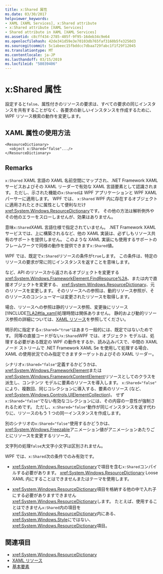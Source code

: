 ```yaml
---
title: x:Shared 属性
ms.date: 03/30/2017
helpviewer_keywords:
- XAML [XAML Services], x:Shared attribute
- x:Shared attribute [XAML Services]
- Shared attribute in XAML [XAML Services]
ms.assetid: c8cff434-2785-405f-9f95-16deb34c9e64
ms.openlocfilehash: 42de341d59e3e70103db765faf3160b5fe3250d3
ms.sourcegitcommit: 5c1abeec15fbddcc7dbaa729fabc1f1f29f12045
ms.translationtype: MT
ms.contentlocale: ja-JP
ms.lasthandoff: 03/15/2019
ms.locfileid: "58039406"
---
```

# <a name="xshared-attribute"></a>x:Shared 属性
設定すると`false`、属性付きのリソースの要求は、すべての要求の同じインスタンスを共有することがなく、各要求の新しいインスタンスを作成するために、WPF リソース検索の動作を変更します。  
  
## <a name="xaml-attribute-usage"></a>XAML 属性の使用方法  
  
```xaml  
<ResourceDictionary>  
  <object x:Shared="false".../>  
</ResourceDictionary>  
```  
  
## <a name="remarks"></a>Remarks  
 `x:Shared` XAML 言語の XAML 名前空間にマップされ、.NET Framework XAML サービスおよびその XAML リーダーで有効な XAML 言語要素として認識されます。 ただし、示された機能の`x:Shared`は WPF アプリケーションと WPF XAML パーサーに適用します。 WPF では、 `x:Shared` WPF 内に存在するオブジェクトに適用されたときに属性として便利なだけ<xref:System.Windows.ResourceDictionary>です。 その他の方法は解析例外やその他のエラーをスローしませんが、効果はありません。  
  
 意味`x:Shared`XAML 言語仕様で指定されていません。 .NET Framework XAML サービスでは、上に構築されるなど、他の XAML 実装は、必ずしもリソース共有のサポートを提供しません。 このような XAML 実装にも使用するサポートのフレームワークで同様の動作を提供できます`x:Shared`値。  
  
 WPF では、既定で`x:Shared`リソースの条件が`true`します。 この条件は、特定のリソースの要求が常に同じインスタンスを返すことを意味します。  
  
 など、API のリソースから返されるオブジェクトを変更する<xref:System.Windows.FrameworkElement.FindResource%2A>、または内で直接オブジェクトを変更する、 <xref:System.Windows.ResourceDictionary>、元のリソースを変更します。 そのリソースへの参照は、動的リソース参照が、そのリソースのコンシューマーは変更されたリソースを取得します。  
  
 場合、リソースへの参照は静的リソース参照、変更後にリソース[!INCLUDE[TLA2#tla_xaml](../../../includes/tla2sharptla-xaml-md.md)]処理時間は関係ありません。 静的および動的リソース参照の詳細については、[XAML リソース](../wpf/advanced/xaml-resources.md)を参照してください。  
  
 明示的に指定する`x:Shared="true"`はあまり一般的には、既定ではないためです。 同等の直接コードがない`x:Shared`WPF では、オブジェクト モデルは、処理する必要がある既定の WPF の動作をするか、読み込みパスで、中間の XAML ノード ストリームで .NET Framework XAML Se を使用して処理する場合、XAML の使用状況でのみ指定できますターゲットおよびその XAML リーダー。  
  
 シナリオ`x:Shared="false"`定義するかどうかは、<xref:System.Windows.FrameworkElement>または<xref:System.Windows.FrameworkContentElement>リソースとしてのクラスを派生し、コンテンツ モデルに要素のリソースを導入します。 `x:Shared="false"` により、複数回、同じコレクションに導入する、要素のリソース (など、 <xref:System.Windows.Controls.UIElementCollection>)。 せず`x:Shared="false"`でない有効なコレクションには、その内容の一意性が強制されるためです。 ただし、`x:Shared="false"`動作が同じインスタンスを返す代わりに、リソースのもう 1 つの同一インスタンスを作成します。  
  
 別のシナリオの`x:Shared="false"`使用するかどうかは、<xref:System.Windows.Freezable>アニメーション値がアニメーションあたりごとにリソースを変更するリソース。  
  
 文字列の処理`false`大文字小文字は区別されません。  
  
 WPF では、`x:Shared`次の条件でのみ有効です。  
  
-   <xref:System.Windows.ResourceDictionary>で項目を含む`x:Shared`コンパイルする必要があります。 <xref:System.Windows.ResourceDictionary> Loose XAML 内にすることはできませんまたはテーマを使用します。  
  
-   <xref:System.Windows.ResourceDictionary>項目を格納する他の中で入れ子にする必要がありますできません<xref:System.Windows.ResourceDictionary>します。 たとえば、使用することはできません`x:Shared`内の項目を<xref:System.Windows.ResourceDictionary>内にある、<xref:System.Windows.Style>にではない、<xref:System.Windows.ResourceDictionary>項目。  
  
## <a name="see-also"></a>関連項目
- <xref:System.Windows.ResourceDictionary>
- [XAML リソース](../wpf/advanced/xaml-resources.md)
- [基本要素](../wpf/advanced/base-elements.md)
